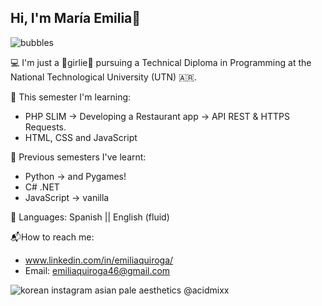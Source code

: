 ## Hi, I'm María Emilia🫧
![bubbles](https://github.com/emiliaquiroga/emiliaquiroga/assets/103537790/c1d4fe98-8fba-4f74-b6de-5b1129900339)

💻 I'm just a 🎀girlie🎀 pursuing a Technical Diploma in Programming at the National Technological University (UTN) 🇦🇷.

🧩 This semester I'm learning: 
- PHP SLIM -> Developing a Restaurant app -> API REST & HTTPS Requests.
- HTML, CSS and JavaScript

🧮 Previous semesters I've learnt:
- Python -> and Pygames!
- C# .NET
- JavaScript -> vanilla

📢 Languages: 
Spanish || English (fluid) 

📬How to reach me:
- www.linkedin.com/in/emiliaquiroga/
- Email: emiliaquiroga46@gmail.com
  
![korean instagram   asian pale aesthetics @acidmixx](https://github.com/emiliaquiroga/emiliaquiroga/assets/103537790/8462ecaf-b7ac-4922-968d-81cdf4afc866) 


<!--
**emiliaquiroga/emiliaquiroga** is a ✨ _special_ ✨ repository because its `README.md` (this file) appears on your GitHub profile.

Here are some ideas to get you started:

- 🔭 I’m currently working on ...
- 🌱 I’m currently learning ...
- 👯 I’m looking to collaborate on ...
- 🤔 I’m looking for help with ...
- 💬 Ask me about ...
- 📫 How to reach me: ...
- 😄 Pronouns: ...
- ⚡ Fun fact: ...
-->
